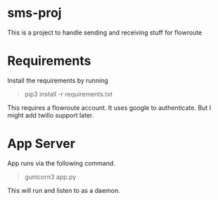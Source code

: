 # sms-proj
This is a project to handle sending and receiving stuff for flowroute

# Requirements
Install the requirements by running
> pip3 install -r requirements.txt

This requires a flowroute account. It uses google to authenticate. But I might add twillo support later.

# App Server
App runs via the following command.
> gunicorn3 app.py

This will run and listen to as a daemon.
